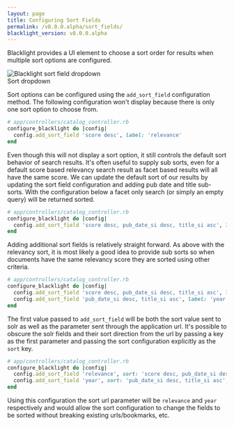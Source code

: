 ```yaml
---
layout: page
title: Configuring Sort Fields
permalink: /v8.0.0.alpha/sort_fields/
blacklight_version: v8.0.0.alpha
---
```


Blacklight provides a UI element to choose a sort order for results when multiple sort options are configured.

<div class="image-well">
  <img src="/public/images/blacklight-7-sort-fields.png" alt="Blacklight sort field dropdown" />
  <div class="caption">Sort dropdown</div>
</div>

Sort options can be configured using the `add_sort_field` configuration method.  The following configuration won't display because there is only one sort option to choose from.

```ruby
# app/controllers/catalog_controller.rb
configure_blacklight do |config|
  config.add_sort_field 'score desc', label: 'relevance'
end
```

Even though this will not display a sort option, it still controls the default sort behavior of search results.  It's often useful to supply sub sorts, even for a default score based relevancy search result as facet based results will all have the same score.  We can update the default sort of our results by updating the sort field configuration and adding pub date and title sub-sorts.  With the configuration below a facet only search (or simply an empty query) will be returned sorted.

```ruby
# app/controllers/catalog_controller.rb
configure_blacklight do |config|
  config.add_sort_field 'score desc, pub_date_si desc, title_si asc', label: 'relevance'
end
```

Adding additional sort fields is relatively straight forward. As above with the relevancy sort, it is most likely a good idea to provide sub sorts so when documents have the same relevancy score they are sorted using other criteria.

```ruby
# app/controllers/catalog_controller.rb
configure_blacklight do |config|
  config.add_sort_field 'score desc, pub_date_si desc, title_si asc', label: 'relevance'
  config.add_sort_field 'pub_date_si desc, title_si asc', label: 'year'
end
```

The first value passed to `add_sort_field` will be both the sort value sent to solr as well as the parameter sent through the application url. It's possible to obscure the solr fields and their sort direction from the url by passing a key as the first parameter and passing the sort configuration explicitly as the `sort` key.

```ruby
# app/controllers/catalog_controller.rb
configure_blacklight do |config|
  config.add_sort_field 'relevance', sort: 'score desc, pub_date_si desc, title_si asc', label: 'relevance'
  config.add_sort_field 'year', sort: 'pub_date_si desc, title_si asc', label: 'year'
end
```

Using this configuration the sort url parameter will be `relevance` and `year` respectively and would allow the sort configuration to change the fields to be sorted without breaking existing urls/bookmarks, etc.
